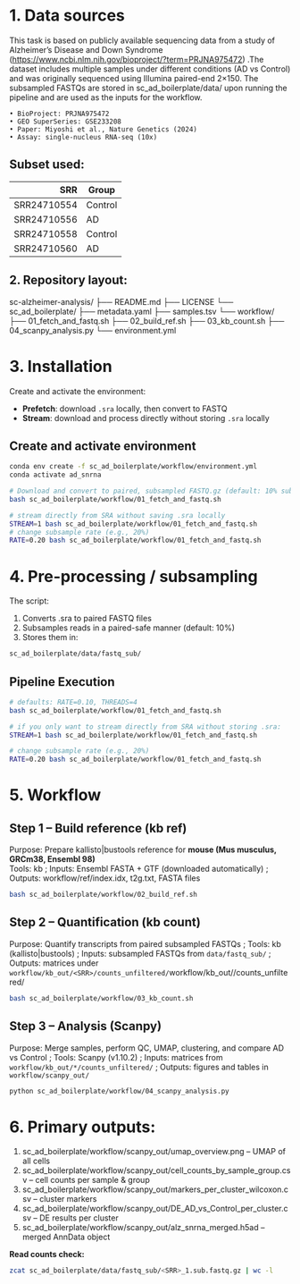 # 1. Data sources
This task is based on publicly available sequencing data from a study of Alzheimer’s Disease and Down Syndrome (https://www.ncbi.nlm.nih.gov/bioproject/?term=PRJNA975472) .The dataset includes multiple samples under different conditions (AD vs Control) and was originally sequenced using Illumina paired-end 2×150. The subsampled FASTQs are stored in sc_ad_boilerplate/data/ upon running the pipeline and are used as the inputs for the workflow.

	• BioProject: PRJNA975472
	• GEO SuperSeries: GSE233208
	• Paper: Miyoshi et al., Nature Genetics (2024)
    • Assay: single-nucleus RNA-seq (10x)

## Subset used:
| SRR        | Group    |
|-----------:|----------|
| SRR24710554 | Control |
| SRR24710556 | AD      |
| SRR24710558 | Control |
| SRR24710560 | AD      | 

## 2. Repository layout:

sc-alzheimer-analysis/
├── README.md
├── LICENSE
└── sc_ad_boilerplate/
    ├── metadata.yaml
    ├── samples.tsv
    └── workflow/
        ├── 01_fetch_and_fastq.sh
        ├── 02_build_ref.sh
        ├── 03_kb_count.sh
        ├── 04_scanpy_analysis.py
        └── environment.yml

# 3. Installation
Create and activate the environment:

- **Prefetch**: download `.sra` locally, then convert to FASTQ  
- **Stream**: download and process directly without storing `.sra` locally

## Create and activate environment
```bash
conda env create -f sc_ad_boilerplate/workflow/environment.yml
conda activate ad_snrna

# Download and convert to paired, subsampled FASTQ.gz (default: 10% subsample)
bash sc_ad_boilerplate/workflow/01_fetch_and_fastq.sh
```
```bash
# stream directly from SRA without saving .sra locally
STREAM=1 bash sc_ad_boilerplate/workflow/01_fetch_and_fastq.sh
# change subsample rate (e.g., 20%)
RATE=0.20 bash sc_ad_boilerplate/workflow/01_fetch_and_fastq.sh
```

# 4.  Pre-processing / subsampling
The script:
  1. Converts .sra to paired FASTQ files
  2. Subsamples reads in a paired-safe manner (default: 10%)
  3. Stores them in:
 ```bash
sc_ad_boilerplate/data/fastq_sub/
```
## Pipeline Execution

```bash
# defaults: RATE=0.10, THREADS=4
bash sc_ad_boilerplate/workflow/01_fetch_and_fastq.sh

# if you only want to stream directly from SRA without storing .sra:
STREAM=1 bash sc_ad_boilerplate/workflow/01_fetch_and_fastq.sh

# change subsample rate (e.g., 20%)
RATE=0.20 bash sc_ad_boilerplate/workflow/01_fetch_and_fastq.sh
```
# 5. Workflow
## Step 1 – Build reference (kb ref) 
Purpose: Prepare kallisto|bustools reference for **mouse (Mus musculus, GRCm38, Ensembl 98)**  
Tools: kb  ;
Inputs: Ensembl FASTA + GTF (downloaded automatically)  ;
Outputs: workflow/ref/index.idx, t2g.txt, FASTA files

```bash
bash sc_ad_boilerplate/workflow/02_build_ref.sh
```
## Step 2 – Quantification (kb count)
Purpose: Quantify transcripts from paired subsampled FASTQs  ;
Tools: kb (kallisto|bustools)  ;
Inputs: subsampled FASTQs from `data/fastq_sub/`  ;
Outputs: matrices under `workflow/kb_out/<SRR>/counts_unfiltered/`workflow/kb_out/<SRR>/counts_unfiltered/
```bash
bash sc_ad_boilerplate/workflow/03_kb_count.sh
```
## Step 3 – Analysis (Scanpy)
Purpose: Merge samples, perform QC, UMAP, clustering, and compare AD vs Control  ;
Tools: Scanpy (v1.10.2)  ;
Inputs: matrices from `workflow/kb_out/*/counts_unfiltered/`  ;
Outputs: figures and tables in `workflow/scanpy_out/`

```bash
python sc_ad_boilerplate/workflow/04_scanpy_analysis.py
```
# 6. Primary outputs:
1. sc_ad_boilerplate/workflow/scanpy_out/umap_overview.png – UMAP of all cells
2. sc_ad_boilerplate/workflow/scanpy_out/cell_counts_by_sample_group.csv – cell counts per sample & group
3. sc_ad_boilerplate/workflow/scanpy_out/markers_per_cluster_wilcoxon.csv – cluster markers
4. sc_ad_boilerplate/workflow/scanpy_out/DE_AD_vs_Control_per_cluster.csv – DE results per cluster
5. sc_ad_boilerplate/workflow/scanpy_out/alz_snrna_merged.h5ad – merged AnnData object

**Read counts check:**
```bash
zcat sc_ad_boilerplate/data/fastq_sub/<SRR>_1.sub.fastq.gz | wc -l
```

